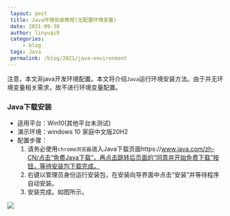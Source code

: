 ```yaml
---
 layout: post
 title: Java环境安装教程(无配置环境变量)
 date: 2021-09-30
 author: linyuqi9
 categories:
     - blog
 tags: Java
 permalink: /blog/2021/java-environment
---
```


注意，本文非java开发环境配置。本文将介绍`Java`运行环境安装方法。由于并无环境变量相关需求，故不进行环境变量配置。

<!--more-->

### Java下载安装

- 适用平台：Win10(其他平台未测试)
- 演示环境：windows 10 家庭中文版20H2
- 配置步骤：
  1. 请务必使用`chrome浏览器`进入Java下载页面https://www.java.com/zh-CN/点击“免费Java下载”，再点击跳转后页面的“同意并开始免费下载”按钮，等待安装包下载完成。
  2. 右键以管理员身份运行安装包，在安装向导界面中点击“安装”并等待程序自动安装。
  3. 安装完成。如图所示。

![](C:\Users\17816\info\assets\img\blog\java-environment\java-1.png)
